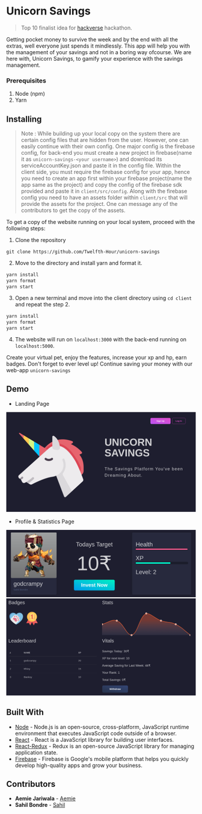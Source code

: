 # Unicorn Savings 

> Top 10 finalist idea for [hackverse](https://hackverse.nitk.ac.in/) hackathon.

Getting pocket money to survive the week and by the end with all the extras, well everyone just spends it mindlessly. This app will help you with the management of your savings and not in a boring way ofcourse. We are here with, Unicorn Savings, to gamify your experience with the savings management. 

### Prerequisites

1. Node (npm)
2. Yarn

## Installing

> Note : While building up your local copy on the system there are certain config files that are hidden from the user. However, one can easily continue with their own config. One major config is the firebase config, for back-end you must create a new project in firebase(name it as `unicorn-savings-<your username>`) and download its serviceAccountKey.json and paste it in the config file. Within the client side, you must require the firebase config for your app, hence you need to create an app first within your firebase project(name the app same as the project) and copy the config of the firebase sdk provided and paste it in `client/src/config`. Along with the firebase config you need to have an assets folder within `client/src` that will provide the assets for the project. One can message any of the contributors to get the copy of the assets.


To get a copy of the website running on your local system, proceed with the following steps: 

1. Clone the repository 

```
git clone https://github.com/Twelfth-Hour/unicorn-savings
```

2. Move to the directory and install yarn and format it. 

```
yarn install
yarn format
yarn start
```

3. Open a new terminal and move into the client directory using `cd client` and repeat the step 2.

```
yarn install
yarn format
yarn start
```

4. The website will run on `localhost:3000` with the back-end running on `localhost:5000`.

Create your virtual pet, enjoy the features, increase your xp and hp, earn badges. Don't forget to ever level up! Continue saving your money with our web-app `unicorn-savings`

## Demo 

* Landing Page 

![Landing Page](img/landing.png)

* Profile & Statistics Page 

![Profile Page](img/profile.png)![Statistics Page](img/stats.png)


## Built With

* [Node](https://nodejs.org/en/docs/) - Node.js is an open-source, cross-platform, JavaScript runtime environment that executes JavaScript code outside of a browser.
* [React](https://reactjs.org/tutorial/tutorial.html) - React is a JavaScript library for building user interfaces.
* [React-Redux](https://react-redux.js.org/) - Redux is an open-source JavaScript library for managing application state.
* [Firebase](https://firebase.google.com/docs/) - Firebase is Google's mobile platform that helps you quickly develop high-quality apps and grow your business.

## Contributors

* **Aemie Jariwala** - [Aemie](https://github.com/AemieJ)
* **Sahil Bondre** - [Sahil](https://github.com/godcrampy)

